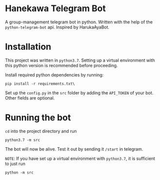 # Hanekawa Telegram Bot

A group-management telegram bot in python. Written with the help of the `python-telegram-bot` api. Inspired by HarukaAyaBot.

# Installation

This project was written in `python3.7`. Setting up a virtual environment with this python version is recommended before proceeding.

Install required python dependencies by running:

```
pip install -r requirements.txt\
```

Set up the `config.py` in the `src` folder by adding the `API_TOKEN` of your bot.
Other fields are optional.


# Running the bot

`cd` into the project directory and run
```
python3.7 -m src
```

The bot will now be alive. Test it out by sending it `/start` in telegram.

`NOTE`: If you have set up a virtual environment with `python3.7`, it is sufficient to just run
```
python -m src
```
